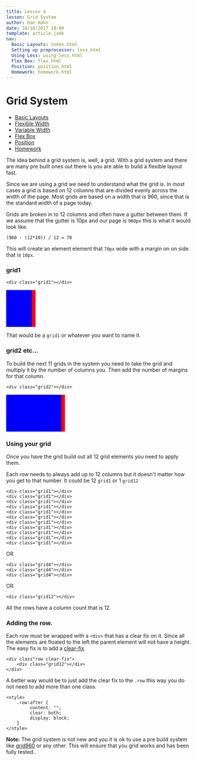 ```yaml
---
title: Lesson 4
lesson: Grid System
author: Dan Hahn
date: 10/16/2017 18:00
template: article.jade
nav:
  Basic Layouts: index.html
  Setting up preprocessor: less.html
  Using Less: using-less.html
  Flex Box: flex.html
  Position: position.html
  Homework: homework.html
---
```


# Grid System

* [Basic Layouts]()
* [Flexible Width](flexable.html)
* [Variable Width](varable.html)
* [Flex Box](flex.html)
* [Position](position.html)
* [Homework](homework.html)

The idea behind a grid system is, well, a grid. With a grid system and there are many pre built ones out there is you are able to build a flexible layout fast.

Since we are using a grid we need to understand what the grid is. In most cases a grid is based on 12 columns that are divided evenly across the width of the page. Most grids are based on a width that is 960, since that is the standard width of a page today.

Grids are broken in to 12 columns and often have a gutter between them. If we assume that the gutter is 10px and our page is `960px` this is what it would look like.

    (960 - (12*10)) / 12 = 70

This will create an element element that `70px` wide with a margin on on side that is `10px`.

### grid1

    <div class="grid1"></div>

<div style="width:70px;border-right:10px solid red; background-color:blue; height: 100px"></div>

That would be a `grid1` or whatever you want to name it.

### grid2 etc...

To build the next 11 grids in the system you need to take the grid and multiply it by the number of columns you. Then add the number of margins for that column.

    <div class="grid2"></div>

<div style="width:150px;border-right:10px solid red; background-color:blue; height: 100px"></div>

### Using your grid

Once you have the grid build out all 12 grid elements you need to apply them.

Each row needs to always add up to 12 columns but it doesn't matter how you get to that number. It could be 12 `grid1` or 1 `grid12`

    <div class="grid1"></div>
    <div class="grid1"></div>
    <div class="grid1"></div>
    <div class="grid1"></div>
    <div class="grid1"></div>
    <div class="grid1"></div>
    <div class="grid1"></div>
    <div class="grid1"></div>
    <div class="grid1"></div>
    <div class="grid1"></div>
    <div class="grid1"></div>

OR

    <div class="grid4"></div>
    <div class="grid4"></div>
    <div class="grid4"></div>

OR

    <div class="grid12"></div>

All the rows have a column count that is 12.

### Adding the row.

Each row must be wrapped with a `<div>` that has a clear fix on it. Since all the elements are floated to the left the parent element will not have a height. The easy fix is to add a [clear-fix](../lesson-3/clear-fix.html).

    <div class"row clear-fix">
        <div class="grid12"></div>
    </div>

A better way would be to just add the clear fix to the `.row` this way you do not need to add more than one class.

    <style>
        .row:after {
             content: "";
             clear: both;
             display: block;
        }
    </style>

**Note:** The grid system is not new and you it is ok to use a pre build system like [grid960](http://www.960.gs) or any other. This will ensure that you grid works and has been fully tested..
